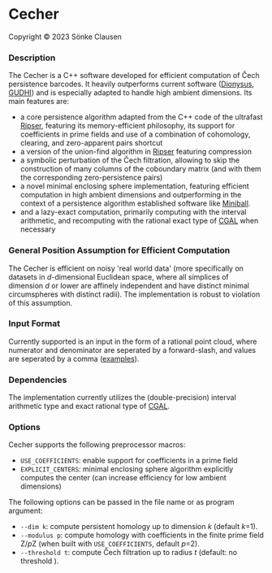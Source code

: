 # Cecher

Copyright © 2023 Sönke Clausen


### Description

The Cecher is a C++ software developed for efficient computation of Čech persistence barcodes. It heavily outperforms current software ([Dionysus], [GUDHI]) and is especially adapted to handle high ambient dimensions. Its main features are:

  - a core persistence algorithm adapted from the C++ code of the ultrafast [Ripser], featuring its memory-efficient philosophy, its support for coefficients in prime fields and use of a combination of cohomology, clearing, and zero-apparent pairs shortcut
  - a version of the union-find algorithm in [Ripser] featuring compression
  - a symbolic perturbation of the Čech filtration, allowing to skip the construction of many columns of the coboundary matrix (and with them the corresponding zero-persistence pairs)
  - a novel minimal enclosing sphere implementation, featuring efficient computation in high ambient dimensions and outperforming in the context of a persistence algorithm established software like [Miniball].
  - and a lazy-exact computation, primarily computing with the interval arithmetic, and recomputing with the rational exact type of [CGAL] when necessary 


### General Position Assumption for Efficient Computation

The Cecher is efficient on noisy 'real world data' (more specifically on datasets in *d*-dimensional Euclidean space, where all simplices of dimension *d* or lower are affinely independent and have distinct minimal circumspheres with distinct radii). The implementation is robust to violation of this assumption.


### Input Format

Currently supported is an input in the form of a rational point cloud, where numerator and denominator are seperated by a forward-slash, and values are seperated by a comma ([examples]).


### Dependencies 

The implementation currently utilizes the (double-precision) interval arithmetic type and exact rational type of [CGAL].


### Options

Cecher supports the following preprocessor macros:

  - `USE_COEFFICIENTS`: enable support for coefficients in a prime field
  - `EXPLICIT_CENTERS`: minimal enclosing sphere algorithm explicitly computes the center (can increase efficiency for low ambient dimensions)



The following options can be passed in the file name or as program argument:

  - `--dim k`: compute persistent homology up to dimension *k* (default *k*=1).
  - `--modulus p`: compute homology with coefficients in the finite prime field Z/*p*Z (when built with `USE_COEFFICIENTS`, default *p*=2).
  - `--threshold t`: compute Čech filtration up to radius *t* (default: no threshold ).





[Dionysus]: <http://www.mrzv.org/software/dionysus/>
[GUDHI]: <http://gudhi.gforge.inria.fr>
[Ripser]: <https://github.com/Ripser/ripser>
[CGAL]: <https://github.com/CGAL/cgal>
[Miniball]: <https://people.inf.ethz.ch/gaertner/subdir/software/miniball.html>
[examples]: <https://github.com/s-clausen/cecher/tree/main/examples>


